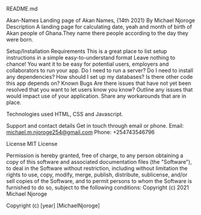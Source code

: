 README.md

Akan-Names
Landing page of Akan Names, {14th 2021}
By Michael Njoroge
Description
A landing page for calculating date, yeah and month of birth of Akan people of Ghana.They name there people according to the day they were born.

Setup/Installation Requirements
This is a great place
to list setup instructions
in a simple
easy-to-understand
format
Leave nothing to chance! You want it to be easy for potential users, employers and collaborators to run your app. Do I need to run a server? Do I need to install any dependencies? How should I set up my databases? Is there other code this app depends on?
Known Bugs
Are there issues that have not yet been resolved that you want to let users know you know? Outline any issues that would impact use of your application. Share any workarounds that are in place. 

Technologies used
HTML, CSS and Javascript.

Support and contact details
Get in touch through email or phone. Email: michael.m.njoroge254@gmail.com Phone: +254743546796

License
MIT License

Permission is hereby granted, free of charge, to any person obtaining a copy of this software and associated documentation files (the "Software"), to deal in the Software without restriction, including without limitation the rights to use, copy, modify, merge, publish, distribute, sublicense, and/or sell copies of the Software, and to permit persons to whom the Software is furnished to do so, subject to the following conditions: Copyright (c) 2021
Michael Njoroge

Copyright (c) [year] [MichaelNjoroge]